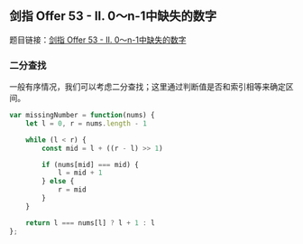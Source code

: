 ## 剑指 Offer 53 - II. 0～n-1中缺失的数字

题目链接：[剑指 Offer 53 - II. 0～n-1中缺失的数字](https://leetcode-cn.com/problems/que-shi-de-shu-zi-lcof/)

### 二分查找

一般有序情况，我们可以考虑二分查找；这里通过判断值是否和索引相等来确定区间。

```js
var missingNumber = function(nums) {
    let l = 0, r = nums.length - 1

    while (l < r) {
        const mid = l + ((r - l) >> 1)

        if (nums[mid] === mid) {
            l = mid + 1
        } else {
            r = mid
        }
    }

    return l === nums[l] ? l + 1 : l
};
```